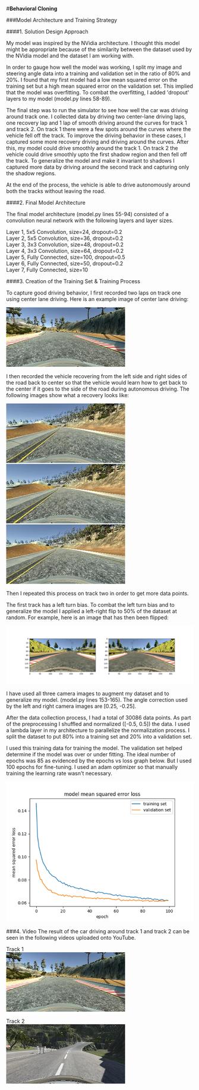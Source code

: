 #**Behavioral Cloning** 

[//]: # (Image References)

[image1]: ./images/center_lane_driving.jpg "Center Lane Driving"
[image2]: ./images/recovery_1.jpg "Recovery Driving"
[image3]: ./images/recovery_2.jpg "Recovery Driving"
[image4]: ./images/recovery_3.jpg "Recovery Driving"
[image5]: ./images/flip.png "Flip"
[image6]: ./images/epoch_vs_loss.png "Epochs vs Loss"
[image7]: ./images/epoch_vs_loss.png "Epochs vs Loss"
[image8]: ./images/epoch_vs_loss.png "Epochs vs Loss"
[image9]: ./images/track_2_thumpnail.jpg "Track 2 Thumbnail"

###Model Architecture and Training Strategy

####1. Solution Design Approach

My model was inspired by the NVidia architecture. I thought this model might be appropriate because of the similarity between the dataset used by the NVidia model and the dataset I am working with.

In order to gauge how well the model was working, I split my image and steering angle data into a training and validation set in the ratio of 80% and 20%. I found that my first model had a low mean squared error on the training set but a high mean squared error on the validation set. This implied that the model was overfitting. To combat the overfitting, I added 'dropout' layers to my model (model.py lines 58-89).

The final step was to run the simulator to see how well the car was driving around track one. I collected data by driving two center-lane driving laps, one recovery lap and 1 lap of smooth driving around the curves for track 1 and track 2. On track 1 there were a few spots around the curves where the vehicle fell off the track. To improve the driving behavior in these cases, I captured some more recovery driving and driving around the curves. After this, my model could drive smoothly around the track 1. On track 2 the vehicle could drive smoothly upto the first shadow region and then fell off the track. To generalize the model and make it invariant to shadows I captured more data by driving around the second track and capturing only the shadow regions.

At the end of the process, the vehicle is able to drive autonomously around both the tracks without leaving the road.

####2. Final Model Architecture

The final model architecture (model.py lines 55-94) consisted of a convolution neural network with the following layers and layer sizes.

Layer 1, 5x5 Convolution, size=24,  dropout=0.2<br>
Layer 2, 5x5 Convolution, size=36,  dropout=0.2<br>
Layer 3, 3x3 Convolution, size=48,  dropout=0.2<br>
Layer 4, 3x3 Convolution, size=64,  dropout=0.2<br>
Layer 5, Fully Connected, size=100, dropout=0.5<br>
Layer 6, Fully Connected, size=50,  dropout=0.2<br>
Layer 7, Fully Connected, size=10

####3. Creation of the Training Set & Training Process

To capture good driving behavior, I first recorded two laps on track one using center lane driving. Here is an example image of center lane driving:

![alt text][image1]

I then recorded the vehicle recovering from the left side and right sides of the road back to center so that the vehicle would learn how to get back to the center if it goes to the side of the road during autonomous driving. The following images show what a recovery looks like:

![alt text][image2]
![alt text][image3]
![alt text][image4]

Then I repeated this process on track two in order to get more data points.

The first track has a left turn bias. To combat the left turn bias and to generalize the model I applied a left-right flip to 50% of the dataset at random. For example, here is an image that has then been flipped:

![alt text][image5]

I have used all three camera images to augment my dataset and to generalize my model. (model.py lines 153-165). The angle correction used by the left and right camera images are [0.25, -0.25].

After the data collection process, I had a total of 30086 data points. As part of the preprocessing I shuffled and normalized ([-0.5, 0.5]) the data. I used a lambda layer in my architecture to parallelize the normalization process. I split the dataset to put 80% into a training set and 20% into a validation set.

I used this training data for training the model. The validation set helped determine if the model was over or under fitting. The ideal number of epochs was 85 as evidenced by the epochs vs loss graph below. But I used 100 epochs for fine-tuning. I used an adam optimizer so that manually training the learning rate wasn't necessary.

![alt text][image6]

###4. Video
The result of the car driving around track 1 and track 2 can be seen in the following videos uploaded onto YouTube.

Track 1<br>
[![Track 1](./images/center_lane_driving.jpg)](https://youtu.be/0Ap-CEtEQig "Track 1")

Track 2<br>
[![Track 2](./images/track_2_thumpnail.jpg)](https://youtu.be/XtIj0nkb5S8 "Track 2")
